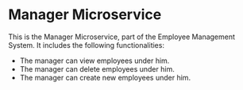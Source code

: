 # Manager Microservice

This is the Manager Microservice, part of the Employee Management System.
It includes the following functionalities:
  <ul>
    <li>The manager can view employees under him.</li>
    <li>The manager can delete employees under him.</li>
    <li>The manager can create new employees under him.</li>
  </ul>
